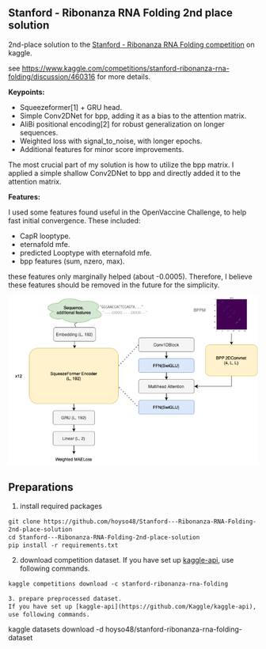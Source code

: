 ## Stanford - Ribonanza RNA Folding 2nd place solution

2nd-place solution to the [Stanford - Ribonanza RNA Folding competition](https://www.kaggle.com/competitions/stanford-ribonanza-rna-folding) on kaggle. 

see https://www.kaggle.com/competitions/stanford-ribonanza-rna-folding/discussion/460316 for more details.

**Keypoints:**

- Squeezeformer[1] + GRU head.
- Simple Conv2DNet for bpp, adding it as a bias to the attention matrix.
- AliBi positional encoding[2] for robust generalization on longer sequences.
- Weighted loss with signal_to_noise, with longer epochs.
- Additional features for minor score improvements.

The most crucial part of my solution is how to utilize the bpp matrix. I applied a simple shallow Conv2DNet to bpp and directly added it to the attention matrix.

**Features:**

I used some features found useful in the OpenVaccine Challenge, to help fast initial convergence. These included:

- CapR looptype.
- eternafold mfe.
- predicted Looptype with eternafold mfe.
- bpp features (sum, nzero, max).

these features only marginally helped (about -0.0005). Therefore, I believe these features should be removed in the future for the simplicity.

![](model_architecture.png)

## Preparations
1. install required packages
```
git clone https://github.com/hoyso48/Stanford---Ribonanza-RNA-Folding-2nd-place-solution
cd Stanford---Ribonanza-RNA-Folding-2nd-place-solution
pip install -r requirements.txt
```
2. download competition dataset.
If you have set up [kaggle-api](https://github.com/Kaggle/kaggle-api), use following commands.
```
kaggle competitions download -c stanford-ribonanza-rna-folding

```
```
3. prepare preprocessed dataset.
If you have set up [kaggle-api](https://github.com/Kaggle/kaggle-api), use following commands.
```
kaggle datasets download -d hoyso48/stanford-ribonanza-rna-folding-dataset

```
